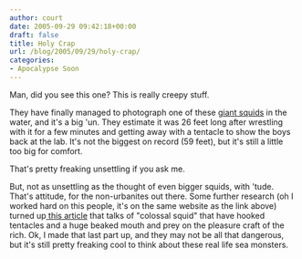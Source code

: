 ```yaml
---
author: court
date: 2005-09-29 09:42:18+00:00
draft: false
title: Holy Crap
url: /blog/2005/09/29/holy-crap/
categories:
- Apocalypse Soon
---
```


Man, did you see this one?  This is really creepy stuff.  

They have finally managed to photograph one of these [giant squids](http://news.nationalgeographic.com/news/2005/09/photogalleries/giant_squid/index.html) in the water, and it's a big 'un.  They estimate it was 26 feet long after wrestling with it for a few minutes and getting away with a tentacle to show the boys back at the lab.  It's not the biggest on record (59 feet), but it's still a little too big for comfort.

That's pretty freaking unsettling if you ask me.

But, not as unsettling as the thought of even bigger squids, with 'tude.  That's attitude, for the non-urbanites out there.  Some further research (oh I worked hard on this people, it's on the same website as the link above) turned up[ this article](http://news.nationalgeographic.com/news/2003/04/0423_030423_seamonsters.html) that talks of "colossal squid" that have hooked tentacles and a huge beaked mouth and prey on the pleasure craft of the rich.  Ok, I made that last part up, and they may not be all that dangerous, but it's still pretty freaking cool to think about these real life sea monsters.
